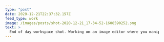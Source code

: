 ```yaml
---
type: "post"
date: 2020-12-21T22:37:32.157Z
feed_type: work
image: /images/posts/shot-2020-12-21_17-34-52-1608590252.png
text: >
  End of day workspace shot. Working on an image editor where you manipulate a grid of viewports. Currently named Fracture. 
---
```

